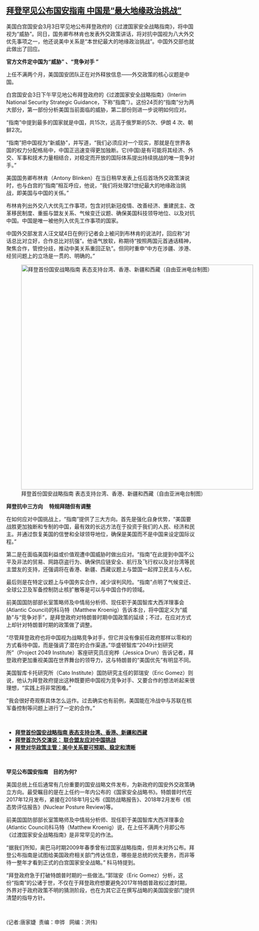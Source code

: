 <!--1614890452000-->
[拜登罕见公布国安指南   中国是“最大地缘政治挑战”](https://www.rfa.org/mandarin/yataibaodao/junshiwaijiao/jt-03042021103050.html)
------

<p></p><p>美国白宫国安会3月3日罕见地公布拜登政府的《过渡国家安全战略指南》，将中国视为“威胁”。同日，国务卿布林肯也发表外交政策讲话，将对抗中国视为八大外交优先事项之一，他还说美中关系是“本世纪最大的地缘政治挑战”。中国外交部也就此做出了回应。</p><p><strong>官方文件定中国为“威胁”</strong><strong> </strong><strong>、“竞争对手</strong><strong> ”  </strong></p><p>上任不满两个月，美国国安团队正在对外释放信息——外交政策的核心议题是中国。</p><p>白宫国安会3日下午罕见地公布拜登政府的《过渡国家安全战略指南》（Interim National Security Strategic Guidance，下称“指南”）。这份24页的“指南”分为两大部分，第一部份分析美国当前面临的威胁，第二部份则进一步说明如何应对。</p><p>“指南”中提到最多的国家就是中国，共15次，远高于俄罗斯的5次、伊朗 4 次、朝鲜2次。</p><p>“指南”把中国视为“新威胁”，并写道，“我们必须应对一个现实，那就是在世界各国的权力分配格局中，中国正迅速变得更加独断。它(中国)是有可能将其经济、外交、军事和技术力量相结合，对稳定而开放的国际体系提出持续挑战的唯一竞争对手。” </p><p>美国国务卿布林肯（Antony Blinken）在当日稍早发表上任后首场外交政策演说时，也与白宫的“指南”相互呼应，他说，“我们将处理21世纪最大的地缘政治挑战，即美国与中国的关係。”</p><p>布林肯列出外交八大优先工作事项，包含对抗新冠疫情、改善经济、重建民主、改革移民制度、重振与盟友关系、气候变迁议题、确保美国科技领导地位、以及对抗中国。中国是唯一被他列入优先工作事项的国家。</p><p>中国外交部发言人汪文斌4日在例行记者会上被问到布林肯的说法时，回应称“对话总比对立好，合作总比对抗强”。他语气放软，称期待“按照两国元首通话精神，聚焦合作，管控分歧，推动中美关系重回正轨”。但同时重申“中方在涉疆、涉港、经贸问题上的立场是一贯的、明确的。”</p><p><figure class="image-richtext image-inline captioned" style="width:620px;"><img alt="拜登首份国安战略指南 表态支持台湾、香港、新疆和西藏（自由亚洲电台制图）" height="600" src="https://www.rfa.org/mandarin/yataibaodao/junshiwaijiao/jt-03042021103050.html/jt0304.jpg/@@images/1705276b-8d73-48db-be29-7f2e4b434df3.jpeg" title="jt0304.jpg" width="620"/><figcaption class="image-caption">拜登首份国安战略指南 表态支持台湾、香港、新疆和西藏（自由亚洲电台制图）</figcaption><small></small></figure></p><p><strong>拜登抗中三方向</strong><strong>     </strong><strong><span>特规拜随但有调整</span></strong></p><p>在如何应对中国挑战上，“指南”提供了三大方向。首先是强化自身优势，“美国要战胜更加独断和专制的中国，最有效的长远方法在于投资于我们的人民、经济和民主。并通过恢复美国的信誉和全球领导地位，确保是美国而不是中国来设定国际议程。”</p><p>第二是在面临美国利益或价值观遭中国威胁时做出应对。“指南”在此提到中国不公平及非法的贸易、网路窃盗行为、确保供应链安全、航行及飞行权以及对台湾等民主盟友的支持，还强调将在香港、新疆、西藏议题上与盟国一起捍卫民主与人权。</p><p>最后则是在特定议题上与中国务实合作，减少误判风险。“指南”点明了气候变迁、全球公卫及军备控制防止核扩散等是可以与中国合作的领域。</p><p>前美国国防部部长室策略师及中情局分析师、现任职于美国智库大西洋理事会(Atlantic Council)的科马特（Matthew Kroenig）告诉本台，将中国定义为“威胁”与“竞争对手”，是拜登政府对特朗普时期中国政策的延续；不过，在应对方式上却针对特朗普时期的政策做了调整。</p><p>“尽管拜登政府也将中国视为战略竞争对手，但它并没有像前任政府那样以零和的方式看待中国，而是强调了潜在的合作渠道。”华盛顿智库“2049计划研究所”（Project 2049 Institute）客座研究员庄宛桦（Jessica Drun）告诉记者，拜登政府更加重视美国在世界舞台的领导力，这与特朗普的“美国优先”有明显不同。</p><p>美国智库卡托研究所（Cato Institute）国防研究主任的郭瑞安（Eric Gomez）则说，他认为拜登政府提出这种既要把中国视为竞争对手、又要合作的想法听起来很理想，“实践上将非常困难。”</p><p>“我会很好奇观察具体怎么运作。过去确实也有前例，美国能在冷战中与苏联在核军备控制等问题上进行了一定的合作。”</p><p><br/></p><ul><li><a href="https://www.rfa.org/mandarin/Xinwen/wul0304a-03042021011126.html"><strong>拜登首份国安战略指南 表态支持台湾、香港、新疆和西藏</strong></a></li><li><strong><a href="https://www.rfa.org/mandarin/yataibaodao/junshiwaijiao/cm-02042021094504.html">拜登首次外交演说： 联合盟友应对中国挑战</a></strong></li><li><strong><a href="https://www.rfa.org/mandarin/yataibaodao/junshiwaijiao/xx-01142021112259.html">拜登对华政策主管：美中关系要可预期、稳定和清晰</a></strong></li></ul><p><br/></p><p><strong>罕见公布国安指南</strong><strong>    </strong><strong>目的为何</strong><strong>?</strong></p><p>美国总统上任后通常有几份重要的国安战略文件发布，为新政府的国安外交政策确立方向。最受瞩目的是在上任约一年内公布的《国家安全战略书》。特朗普时代在2017年12月发布，紧接在2018年1月公布《国防战略报告》、2018年2月发布《核态势评估报告》(Nuclear Posture Review)等。</p><p>前美国国防部部长室策略师及中情局分析师、现任职于美国智库大西洋理事会(Atlantic Council)科马特（Matthew Kroenig）说，在上任不满两个月即公布《过渡国家安全战略指南》是非常罕见的作法。</p><p>“据我们所知，奥巴马时期2009年春季曾有过国家战略指南，但并未对外公布。拜登公布指南是试图给美国政府相关部门传达信息，哪些是总统的优先要务，而非等待一整年才看到正式的白宫国家安全战略。” 科马特提到。</p><p>“拜登政府急于打破特朗普时期的一些做法。”郭瑞安（Eric Gomez）分析，这份“指南”的公诸于世，不仅在于拜登政府想要避免2017年特朗普政权过渡时期，外界对于政府政策不明的猜测阶段，也在为其它正在撰写战略的美国国安部门提供清楚的指导方针。</p><p><br/></p><p>(记者:唐家婕  责编：申铧   网编：洪伟)</p>
